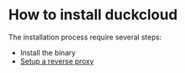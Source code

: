 # How to install duckcloud

The installation process require several steps:

- Install the binary
- [Setup a reverse proxy](./proxies/why-use-a-proxy.md)
